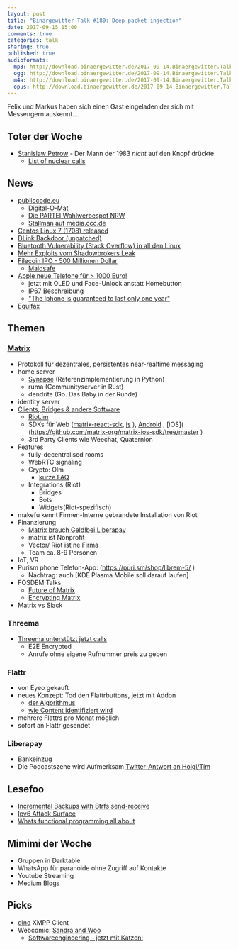 ```yaml
---
layout: post
title: "Binärgewitter Talk #180: Deep packet injection"
date: 2017-09-15 15:00
comments: true
categories: talk
sharing: true
published: true
audioformats:
  mp3: http://download.binaergewitter.de/2017-09-14.Binaergewitter.Talk.181.mp3
  ogg: http://download.binaergewitter.de/2017-09-14.Binaergewitter.Talk.181.ogg
  m4a: http://download.binaergewitter.de/2017-09-14.Binaergewitter.Talk.181.m4a
  opus: http://download.binaergewitter.de/2017-09-14.Binaergewitter.Talk.181.opus
---
```

Felix und Markus haben sich einen Gast eingeladen der sich mit Messengern auskennt....

## Toter der Woche

- [Stanislaw Petrow]( https://twitter.com/egghat/status/906848277382955008 ) - Der Mann der 1983 *nicht* auf den Knopf drückte
  * [List of nuclear calls]( https://en.wikipedia.org/wiki/List_of_nuclear_close_calls )

## News

- [publiccode.eu]( https://publiccode.eu/ )
    - [Digital-O-Mat]( https://bund.digital-o-mat.de/ )
    - [Die PARTEI Wahlwerbespot NRW]( https://www.youtube.com/watch?v=sua1RKcOm8U )
    - [Stallman auf media.ccc.de]( https://media.ccc.de/v/31c3_-_6123_-_en_-_saal_1_-_201412291130_-_freedom_in_your_computer_and_in_the_net_-_richard_stallman )
- [Centos Linux 7 (1708) released]( https://lists.centos.org/pipermail/centos-announce/2017-September/022532.html )
- [DLink Backdoor (unpatched)]( https://pierrekim.github.io/blog/2017-02-02-update-dlink-dwr-932b-lte-routers-vulnerabilities.html )
- [Bluetooth Vulnerability (Stack Overflow) in all den Linux]( 
https://www.heise.de/security/meldung/BlueBorne-Android-Linux-und-Windows-ueber-Bluetooth-angreifbar-3830319.html )
- [Mehr Exploits vom Shadowbrokers Leak]( 
https://yro.slashdot.org/story/17/09/11/2113226/shadowbrokers-releases-nsa-unitedrake-manual-that-targets-windows-machines )
- [Filecoin IPO - 500 Millionen Dollar]( http://filecoin.io/ )
    - [Maidsafe](https://maidsafe.net/ )
- [Apple neue Telefone für > 1000 Euro!]( https://www.apple.com/de/shop/buy-iphone/iphone-x )
    - jetzt mit OLED und Face-Unlock anstatt Homebutton
    - [IP67 Beschreibung]( http://www.resourcesupplyllc.com/PDFs/WhatDoesIP67Mean.pdf )
    - ["The Iphone is guaranteed to last only one year"]( 
https://motherboard.vice.com/en_us/article/j5geby/the-iphone-is-guaranteed-to-last-only-one-year-apple-argues-in-court )
- [Equifax]( https://www.equifaxsecurity2017.com/ )

## Themen

### [Matrix]( https://matrix.org )

- Protokoll für dezentrales, persistentes near-realtime messaging
- home server
    - [Synapse](https://matrix.org/docs/projects/server/synapse.html ) (Referenzimplementierung in Python)
    - ruma (Communityserver in Rust)
    - dendrite (Go. Das Baby in der Runde)
- identity server
- [Clients, Bridges & andere Software](https://matrix.org/docs/projects/try-matrix-now.html )
    - [Riot.im]( https://about.riot.im/ )
    - SDKs für Web ([matrix-react-sdk]( https://github.com/matrix-org/matrix-react-sdk/tree/master ), [js](https://github.com/matrix-org/matrix-js-sdk/tree/master 
) ), 
[Android](https://github.com/matrix-org/matrix-android-sdk/tree/master )
, [iOS]( (https://github.com/matrix-org/matrix-ios-sdk/tree/master )
    - 3rd Party Clients wie Weechat, Quaternion
- Features
    - fully-decentralised rooms
    - WebRTC signaling
    - Crypto: Olm
        - [kurze FAQ](https://www.uhoreg.ca/blog/20170910-2110 )
    - Integrations (Riot)
        - Bridges
        - Bots
        - Widgets(Riot-spezifisch)
- makefu kennt Firmen-Interne gebrandete Installation von Riot
- Finanzierung
    - [Matrix brauch Geld!](http://bit.ly/2sxSrn9 )[bei Liberapay]( https://liberapay.com/matrixdotorg/ )
    - matrix ist Nonprofit
    - Vector/ Riot ist ne Firma
    - Team ca. 8-9 Personen
- IoT, VR
- Purism phone Telefon-App: (https://puri.sm/shop/librem-5/ )
    - Nachtrag: auch [KDE Plasma Mobile soll darauf laufen]
- FOSDEM Talks
    - [Future of Matrix](https://fosdem.org/2017/schedule/event/matrix_future/ )
    - [Encrypting Matrix](https://fosdem.org/2017/schedule/event/encrypting_matrix/ )
- Matrix vs Slack

### Threema

- [Threema unterstützt jetzt calls](https://three.ma/threemacalls)
  - E2E Encrypted
  - Anrufe ohne eigene Rufnummer preis zu geben


### Flattr

- von Eyeo gekauft
- neues Konzept: Tod den Flattrbuttons, jetzt mit Addon
    - [der Algorithmus](https://blog.flattr.net/2017/06/key-elements-of-the-new-flattr-the-all-knowing-privacy-friendly-algorithm/ )
    - [wie Content identifiziert wird](https://blog.flattr.net/2017/08/the-story-about-the-new-flattr-making-your-content-flattrable/ )
- mehrere Flattrs pro Monat möglich
- sofort an Flattr gesendet


### Liberapay

- Bankeinzug
- Die Podcastszene wird Aufmerksam [Twitter-Antwort an Holgi/Tim]( https://twitter.com/gu2dl/status/907976319086022661 )

## Lesefoo

- [Incremental Backups with Btrfs 
send-receive](http://marc.merlins.org/perso/btrfs/post_2014-03-22_Btrfs-Tips_-Doing-Fast-Incremental-Backups-With-Btrfs-Send-and-Receive.html )
- [Ipv6 Attack Surface]( https://isc.sans.edu/diary/rss/22820 )
- [Whats functional programming all about](http://www.lihaoyi.com/post/WhatsFunctionalProgrammingAllAbout.html)

## Mimimi der Woche

- Gruppen in Darktable
- WhatsApp für paranoide ohne Zugriff auf Kontakte
- Youtube Streaming
- Medium Blogs

## Picks

- [dino](https://dino.im/ ) XMPP Client
- Webcomic: [Sandra and Woo](http://www.sandraandwoo.com/woode )
    - [Softwareengineering - jetzt mit Katzen!](http://www.sandraandwoo.com/woode/2012/11/19/0430-softwareentwicklung-jetzt-mit-katzen/ )
